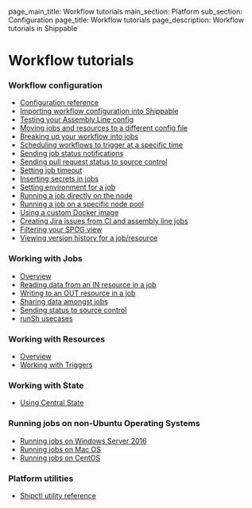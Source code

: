 page_main_title: Workflow tutorials
main_section: Platform
sub_section: Configuration
page_title: Workflow tutorials
page_description: Workflow tutorials in Shippable

# Workflow tutorials

### Workflow configuration

* [Configuration reference](/platform/workflow/config)
* [Importing workflow configuration into Shippable](/platform/tutorial/workflow/crud-syncrepo)
* [Testing your Assembly Line config](/platform/tutorial/workflow/test-assembly-line-config)
* [Moving jobs and resources to a different config file](/platform/tutorial/workflow/migrate-jobs-resources)
* [Breaking up your workflow into jobs](/platform/tutorial/workflow/break-workflow-into-jobs)
* [Scheduling workflows to trigger at a specific time](/platform/tutorial/workflow/scheduled-triggers)
* [Sending job status notifications](/platform/tutorial/workflow/send-job-status-notifications)
* [Sending pull request status to source control](/platform/tutorial/workflow/sending-status-to-scm)
* [Setting job timeout](/platform/tutorial/workflow/set-job-timeout)
* [Inserting secrets in jobs](/platform/tutorial/workflow/insert-secrets-in-job)
* [Setting environment for a job](/platform/tutorial/workflow/set-env-vars-in-job)
* [Running a job directly on the node](/platform/tutorial/workflow/run-job-on-node)
* [Running a job on a specific node pool](/platform/tutorial/workflow/run-job-on-specific-node-pool)
* [Using a custom Docker image](/platform/tutorial/workflow/use-custom-image)
* [Creating Jira issues from CI and assembly line jobs](/platform/tutorial/workflow/create-jira-issues)
* [Filtering your SPOG view](/platform/tutorial/workflow/filter-spog-view)
* [Viewing version history for a job/resource](/platform/tutorial/workflow/view-version-history)

### Working with Jobs
* [Overview](/platform/tutorial/workflow/crud-job)
* [Reading data from an IN resource in a job](/platform/tutorial/workflow/access-resource-data)
* [Writing to an OUT resource in a job](/platform/tutorial/workflow/writing-keyvalues-to-output-resource)
* [Sharing data amongst jobs](/platform/tutorial/workflow/share-info-across-jobs)
* [Sending status to source control](/platform/tutorial/workflow/sending-status-to-scm)
* [runSh usecases](/platform/tutorial/workflow/using-runSh)

### Working with Resources
* [Overview](/platform/tutorial/workflow/crud-resource)
* [Working with Triggers](/platform/tutorial/workflow/crud-trigger)

### Working with State
* [Using Central State](/platform/tutorial/workflow/share-info-across-jobs/#central-state)

### Running jobs on non-Ubuntu Operating Systems
* [Running jobs on Windows Server 2016](/platform/tutorial/workflow/jobs-windows)
* [Running jobs on Mac OS](/platform/tutorial/workflow/jobs-macos)
* [Running jobs on CentOS](/platform/tutorial/workflow/jobs-centos)

### Platform utilities
* [Shipctl utility reference](/platform/tutorial/workflow/using-shipctl)
